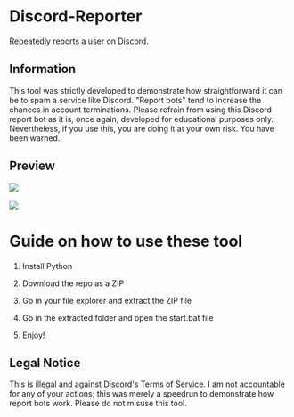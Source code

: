 # Discord-Reporter  
Repeatedly reports a user on Discord.
  
## Information  
This tool was strictly developed to demonstrate how straightforward it can be to spam a service like Discord. "Report bots" tend to increase the chances in account terminations. Please refrain from using this Discord report bot as it is, once again, developed for educational purposes only. Nevertheless, if you use this, you are doing it at your own risk. You have been warned.   
 
## Preview  
![](https://i.imgur.com/kGwdAd9.png)<br>   
![](https://i.imgur.com/9l4mtac.gif)   

# Guide on how to use these tool  
 
1. Install Python

2. Download the repo as a ZIP 
   
3. Go in your file explorer and extract the ZIP file  
    
4. Go in the extracted folder and open the start.bat file 
  
5. Enjoy!  
 
## Legal Notice  
This is illegal and against Discord's Terms of Service. I am not accountable for any of your actions; this was merely a speedrun to demonstrate how report bots work. Please do not misuse this tool.  